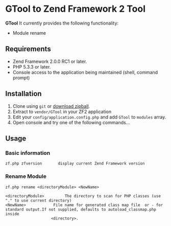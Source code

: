  GTool to  Zend Framework 2 Tool
================================

**GTool** It currently provides
the following functionality:

 * Module rename 

## Requirements

 * Zend Framework 2.0.0 RC1 or later.
 * PHP 5.3.3 or later.
 * Console access to the application being maintained (shell, command prompt)

## Installation
 
 1. Clone using `git` or [download zipball](https://github.com/benjamingb/GTool.git).
 1. Extract to `vendor/GTool` in your ZF2 application
 1. Edit your `config/application.config.php` and add `GTool` to `modules` array.
 1. Open console and try one of the following commands...

## Usage

### Basic information
    zf.php zfversion       display current Zend Framework version

### Rename Module

    zf.php rename <directoryModule> <NewName>

    <directoryModule>         The directory to scan for PHP classes (use "." to use current directory)
    <NewName>            File name for generated class map file  or - for standard output.If not supplied, defaults to autoload_classmap.php inside
                        <directory>.